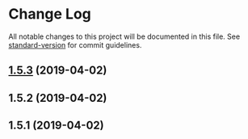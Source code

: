 # Change Log

All notable changes to this project will be documented in this file. See [standard-version](https://github.com/conventional-changelog/standard-version) for commit guidelines.

<a name="1.5.3"></a>
## [1.5.3](https://github.com/florisporro/holographics/compare/v1.5.2...v1.5.3) (2019-04-02)



<a name="1.5.2"></a>
## 1.5.2 (2019-04-02)



<a name="1.5.1"></a>
## 1.5.1 (2019-04-02)

